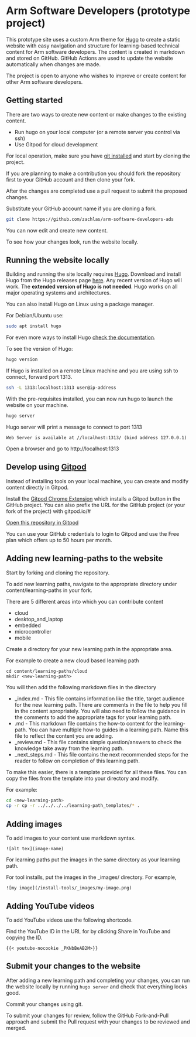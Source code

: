 # Arm Software Developers (prototype project)

This prototype site uses a custom Arm theme for [Hugo](https://gohugo.io/) to create a static website with easy navigation and structure for learning-based technical content for Arm software developers. The content is created in markdown and stored on GitHub. GitHub Actions are used to update the website automatically when changes are made.

The project is open to anyone who wishes to improve or create content for other Arm software developers.

## Getting started

There are two ways to create new content or make changes to the existing content.
- Run hugo on your local computer (or a remote server you control via ssh)
- Use Gitpod for cloud development

For local operation, make sure you have [git installed](https://git-scm.com/book/en/v2/Getting-Started-Installing-Git) and start by cloning the project.

If you are planning to make a contribution you should fork the repository first to your GitHub account and then clone your fork. 

After the changes are completed use a pull request to submit the proposed changes.

Substitute your GitHub account name if you are cloning a fork.

```bash
git clone https://github.com/zachlas/arm-software-developers-ads
```

You can now edit and create new content.

To see how your changes look, run the website locally.

## Running the website locally

Building and running the site locally requires [Hugo](https://gohugo.io). Download and install Hugo from the Hugo releases page [here](https://github.com/gohugoio/hugo/releases). Any recent version of Hugo will work. The **extended version of Hugo is not needed**. Hugo works on all major operating systems and architectures.

You can also install Hugo on Linux using a package manager. 

For Debian/Ubuntu use:

```bash
sudo apt install hugo
```

For even more ways to install Hugo [check the documentation](https://gohugo.io/getting-started/installing).

To see the version of Hugo:

```bash
hugo version
```

If Hugo is installed on a remote Linux machine and you are using ssh to connect, forward port 1313.

```bash
ssh -L 1313:localhost:1313 user@ip-address
```

With the pre-requisites installed, you can now run hugo to launch the website on your machine.

```bash
hugo server
```

Hugo server will print a message to connect to port 1313

```console
Web Server is available at //localhost:1313/ (bind address 127.0.0.1)
```

Open a browser and go to http://localhost:1313 


## Develop using [Gitpod](https://www.gitpod.io/)

Instead of installing tools on your local machine, you can create and modify content directly in Gitpod.

Install the [Gitpod Chrome Extension](https://chrome.google.com/webstore/detail/gitpod-always-ready-to-co/dodmmooeoklaejobgleioelladacbeki) which installs a Gitpod button in the GitHub project. You can also prefix the URL for the GitHub project (or your fork of the project) with gitpod.io/#

[Open this repository in Gitpod](https://gitpod.io/#github.com/zachlas/arm-software-developers-ads)

You can use your GitHub credentials to login to Gitpod and use the Free plan which offers up to 50 hours per month.

## Adding new learning-paths to the website

Start by forking and cloning the repository. 

To add new learning paths, navigate to the appropriate directory under content/learning-paths in your fork.

There are 5 different areas into which you can contribute content

* cloud
* desktop_and_laptop
* embedded
* microcontroller
* mobile

Create a directory for your new learning path in the appropriate area.

For example to create a new cloud based learning path

```
cd content/learning-paths/cloud
mkdir <new-learning-path>
```

You will then add the following markdown files in the <new-learning-path> directory

* _index.md - This file contains information like the title, target audience for the new learning path. There are comments in the file to help you fill in the content apropriately. You will also need to follow the guidance in the comments to add the appropriate tags for your learning path.
* <how-to-1>.md - This markdown file contains the how-to content for the learning-path. You can have multiple how-to guides in a learning path. Name this file to reflect the content you are adding.
* _review.md - This file contains simple question/answers to check the knowledge take away from the learning path. 
* _next_steps.md - This file contains the next recommended steps for the reader to follow on completion of this learning path.

To make this easier, there is a template provided for all these files. You can copy the files from the template into your <new-learning-path> directory and modify.

For example:

```bash
cd <new-learning-path>
cp -r cp -r ../../../../learning-path_templates/* .
```

## Adding images 

To add images to your content use markdown syntax.

```console
![alt tex](image-name)
```

For learning paths put the images in the same directory as your learning path. 

For tool installs, put the images in the _images/ directory. For example, 
```console
![my image](/install-tools/_images/my-image.png)
```

## Adding YouTube videos

To add YouTube videos use the following shortcode.

Find the YouTube ID in the URL for by clicking Share in YouTube and copying the ID.

```console
{{< youtube-nocookie _PKNbBeAB2M>}}
```

## Submit your changes to the website

After adding a new learning path and completing your changes, you can run the website locally by running `hugo server` and check that everything looks good.

Commit your changes using git.

To submit your changes for review, follow the GitHub Fork-and-Pull approach and submit the Pull request with your changes to be reviewed and merged.
